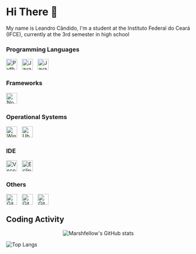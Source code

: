 # Hi There 👋
My name is Leandro Cândido, I'm a student at the Instituto Federal do Ceará (IFCE), currently at the 3rd semester in high school

### Programming Languages
<img align="left" alt="Python" width="30px" style="padding-right:10px;" src="https://cdn.jsdelivr.net/gh/devicons/devicon/icons/python/python-original.svg" />
<img align="left" alt="JavaScript" width="30px" style="padding-right:10px;" src="https://cdn.jsdelivr.net/gh/devicons/devicon/icons/javascript/javascript-plain.svg" />
<img align="left" alt="Java" width="30px" style="padding-right:10px;" src="https://cdn.jsdelivr.net/gh/devicons/devicon/icons/java/java-original.svg"/>

<br/>

#


### Frameworks
<img align="left" alt="NodeJS" width="30px" style="padding-right:10px;" src="https://cdn.jsdelivr.net/gh/devicons/devicon/icons/nodejs/nodejs-original.svg" />

<br/>

#

### Operational Systems
<img align="left" alt="Windows" width="30px" style="padding-right:10px;" src="https://cdn.jsdelivr.net/gh/devicons/devicon/icons/windows8/windows8-original.svg" />
<img align="left" alt="Ubuntu" width="30px" style="padding-right:10px;" src="https://cdn.jsdelivr.net/gh/devicons/devicon/icons/ubuntu/ubuntu-plain.svg" />

<br/>

#

### IDE
<img align="left" alt="Vscode" width="30px" style="padding-right:10px;" src="https://cdn.jsdelivr.net/gh/devicons/devicon/icons/vscode/vscode-original.svg" />
<img align="left" alt="Eclipse" width="30px" style="padding-right:10px;" src="https://www.dropbox.com/scl/fi/9ybh7w2mhlw8kygx7474o/NicePng_eclipse-png_2648074.png?rlkey=d1p9fh40dniiy6jw477phrp1x&raw=1" />

<br/>

#

### Others
<img align="left" alt="Git" width="30px" style="padding-right:10px;" src="https://cdn.jsdelivr.net/gh/devicons/devicon/icons/git/git-original.svg" />
<img align="left" alt="GitHub" width="30px" style="padding-right:10px;" src="https://img.icons8.com/fluency/100/000000/github.png" />
<img align="left" alt="GitHub" width="30px" style="padding-right:10px;" src="https://www.dropbox.com/scl/fi/w4rtkjwc4fqb4r68nfiak/Virtualbox_logo.png?rlkey=5acg55xmg19srs1qf5880mrs6&raw=1" />

<br/>

#

## Coding Activity
<p align="center">
  <img src="https://github-readme-stats.vercel.app/api?username=Marshfellow42&show_icons=true&theme=dracula" alt="Marshfellow's GitHub stats" />
</p>

![Top Langs](https://github-readme-stats.vercel.app/api/top-langs/?username=marshfellow42)

